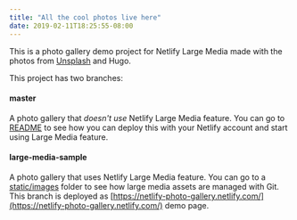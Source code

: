 ```yaml
---
title: "All the cool photos live here"
date: 2019-02-11T18:25:55-08:00
---
```


This is a photo gallery demo project for Netlify Large Media made with the photos from [Unsplash](https://unsplash.com/) and Hugo.

This project has two branches:

#### master
A photo gallery that _doesn't use_ Netlify Large Media feature. You can go to [README](https://github.com/netlify/netlify-photo-gallery/blob/master/README.md) to see how you can deploy this with your Netlify account and start using Large Media feature.

#### large-media-sample
A photo gallery that uses Netlify Large Media feature. You can go to a [static/images](https://github.com/netlify/netlify-photo-gallery/tree/large-media-sample/static/images) folder to see how large media assets are managed with Git. This branch is deployed as [https://netlify-photo-gallery.netlify.com/](https://netlify-photo-gallery.netlify.com/) demo page.